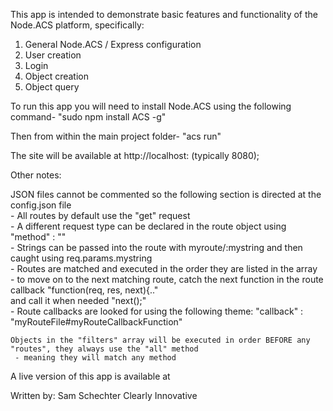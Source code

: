 This app is intended to demonstrate basic features and functionality
of the Node.ACS platform, specifically:

1. General Node.ACS / Express configuration
2. User creation
3. Login
4. Object creation
5. Object query

To run this app you will need to install Node.ACS using the following command-
"sudo npm install ACS -g"

Then from within the main project folder-
"acs run"

The site will be available at http://localhost:<PORT> (typically 8080);


Other notes:

JSON files cannot be commented so the following section is directed at the config.json file                                          
	- All routes by default use the "get" request                                                                         
	- A different request type can be declared in the route object using "method" : "<METHOD>"                                                
	- Strings can be passed into the route with myroute/:mystring and then caught using req.params.mystring                                    
	- Routes are matched and executed in the order they are listed in the array                                                                
     	- to move on to the next matching route, catch the next function in the route callback "function(req, res, next){.."         
       	and call it when needed "next();"                                                                                      
	- Route callbacks are looked for using the following theme: "callback" : "myRouteFile#myRouteCallbackFunction"              

	Objects in the "filters" array will be executed in order BEFORE any "routes", they always use the "all" method               
 	 - meaning they will match any method                                                                             


A live version of this app is available at                                                                                    

Written by:
Sam Schechter
Clearly Innovative
		